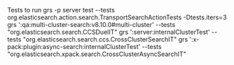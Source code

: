 Tests to run
grs -p server test --tests org.elasticsearch.action.search.TransportSearchActionTests -Dtests.iters=3
grs ':qa:multi-cluster-search:v8.10.0#multi-cluster' --tests "org.elasticsearch.search.CCSDuelIT"
grs ':server:internalClusterTest' --tests "org.elasticsearch.search.ccs.CrossClusterSearchIT"
grs ':x-pack:plugin:async-search:internalClusterTest' --tests "org.elasticsearch.xpack.search.CrossClusterAsyncSearchIT"
